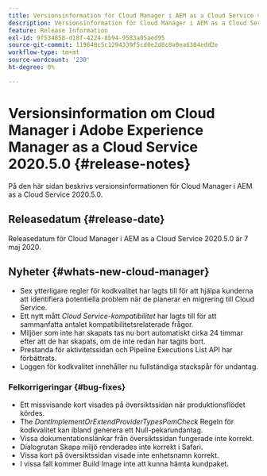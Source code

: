 ```yaml
---
title: Versionsinformation för Cloud Manager i AEM as a Cloud Service version 2020.5.0
description: Versionsinformation för Cloud Manager i AEM as a Cloud Service version 2020.5.0
feature: Release Information
exl-id: 9f534858-d18f-4224-8b94-9583a05aed95
source-git-commit: 119648c5c1294339f5cd0e2d8c0a0ea6304edd2e
workflow-type: tm+mt
source-wordcount: '230'
ht-degree: 0%

---
```


# Versionsinformation om Cloud Manager i Adobe Experience Manager as a Cloud Service 2020.5.0 {#release-notes}

På den här sidan beskrivs versionsinformationen för Cloud Manager i AEM as a Cloud Service 2020.5.0.

## Releasedatum {#release-date}

Releasedatum för Cloud Manager i AEM as a Cloud Service 2020.5.0 är 7 maj 2020.

## Nyheter {#whats-new-cloud-manager}

* Sex ytterligare regler för kodkvalitet har lagts till för att hjälpa kunderna att identifiera potentiella problem när de planerar en migrering till Cloud Service.
* Ett nytt mått *Cloud Service-kompatibilitet* har lagts till för att sammanfatta antalet kompatibilitetsrelaterade frågor.
* Miljöer som inte har skapats tas nu bort automatiskt cirka 24 timmar efter att de har skapats, om de inte redan har tagits bort.
* Prestanda för aktivitetssidan och Pipeline Executions List API har förbättrats.
* Loggen för kodkvalitet innehåller nu fullständiga stackspår för undantag.

### Felkorrigeringar  {#bug-fixes}

* Ett missvisande kort visades på översiktssidan när produktionsflödet kördes.
* The *DontImplementOrExtendProviderTypesPomCheck* Regeln för kodkvalitet kan ibland generera ett Null-pekarundantag.
* Vissa dokumentationslänkar från översiktssidan fungerade inte korrekt.
* Dialogrutan Skapa miljö renderades inte korrekt i Safari.
* Vissa kort på översiktssidan visade inte enhetsnamn korrekt.
* I vissa fall kommer Build Image inte att kunna hämta kundpaket.

